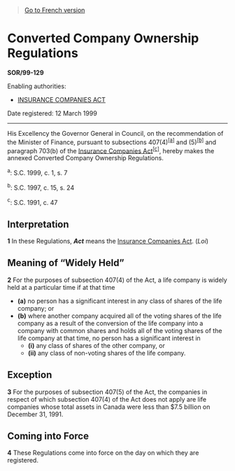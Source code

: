 > [Go to French version](/fr/Règlements/Décrets,%20ordonnances%20et%20règlements%20statutaires/99/129.md)

# Converted Company Ownership Regulations

**SOR/99-129**

Enabling authorities: 
- [INSURANCE COMPANIES ACT](/en/Acts/Statutes%20of%20Canada/1991/c.%2047.md)

Date registered: 12 March 1999

----------

His Excellency the Governor General in Council, on the recommendation of the Minister of Finance, pursuant to subsections 407(4)<sup><a href='#fn_SOR-99-129_e_hq_5580'>[a]</a></sup> and (5)<sup><a href='#fn_SOR-99-129_e_hq_5581'>[b]</a></sup> and paragraph 703(b) of the [Insurance Companies Act](/en/Acts/Statutes%20of%20Canada/1991/c.%2047.md)<sup><a href='#fn_SOR-99-129_e_hq_5582'>[c]</a></sup>, hereby makes the annexed Converted Company Ownership Regulations.

<a name='fn_SOR-99-129_e_hq_5580'><sup>a</sup></a>: S.C. 1999, c. 1, s. 7<br />

<a name='fn_SOR-99-129_e_hq_5581'><sup>b</sup></a>: S.C. 1997, c. 15, s. 24<br />

<a name='fn_SOR-99-129_e_hq_5582'><sup>c</sup></a>: S.C. 1991, c. 47<br />




## Interpretation


**1** In these Regulations, ***Act*** means the [Insurance Companies Act](/en/Acts/Statutes%20of%20Canada/1991/c.%2047.md). (*Loi*)




## Meaning of “Widely Held”


**2** For the purposes of subsection 407(4) of the Act, a life company is widely held at a particular time if at that time
- **(a)** no person has a significant interest in any class of shares of the life company; or
- **(b)** where another company acquired all of the voting shares of the life company as a result of the conversion of the life company into a company with common shares and holds all of the voting shares of the life company at that time, no person has a significant interest in
	- **(i)** any class of shares of the other company, or
	- **(ii)** any class of non-voting shares of the life company.




## Exception


**3** For the purposes of subsection 407(5) of the Act, the companies in respect of which subsection 407(4) of the Act does not apply are life companies whose total assets in Canada were less than $7.5 billion on December 31, 1991.




## Coming into Force


**4** These Regulations come into force on the day on which they are registered.


